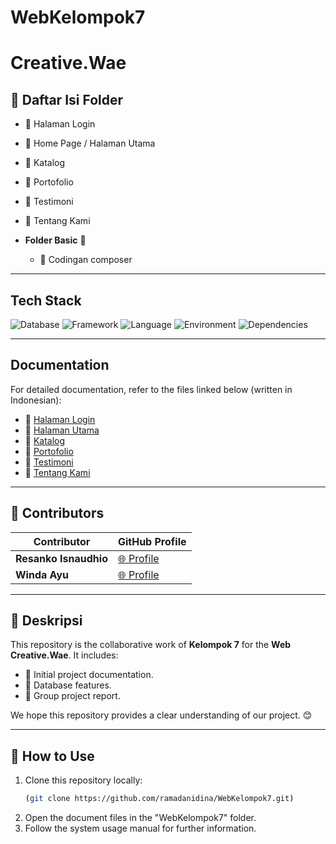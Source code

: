 # WebKelompok7
# Creative.Wae

## 📂 Daftar Isi Folder
  - 📘 Halaman Login
  - 📙 Home Page / Halaman Utama
  - 📗 Katalog
  - 📕 Portofolio
  - 📘 Testimoni
  - 📙 Tentang Kami
    
- **Folder Basic** 📁
  - 🔧 Codingan composer

---

## Tech Stack
![Database](https://img.shields.io/badge/database-MySQL-green) ![Framework](https://img.shields.io/badge/framework-Yii2-blue) ![Language](https://img.shields.io/badge/language-PHP-blue) ![Environment](https://img.shields.io/badge/environment-XAMPP-orange) ![Dependencies](https://img.shields.io/badge/dependencies-Composer-yellow)

---

## Documentation
For detailed documentation, refer to the files linked below (written in Indonesian):

- 📘 [Halaman Login](#)
- 📙 [Halaman Utama](#)
- 📗 [Katalog](#)
- 📕 [Portofolio](#)
- 📘 [Testimoni](#)
- 📙 [Tentang Kami](#)

---

## 🤝 Contributors
| Contributor       | GitHub Profile                                  |
|-------------------|------------------------------------------------|
| **Resanko Isnaudhio**  | [🌐 Profile](https://github.com/ResankoIM) |
| **Winda Ayu**      | [🌐 Profile](https://github.com/windaayu2929)    |

---

## 📝 Deskripsi
This repository is the collaborative work of **Kelompok 7** for the **Web Creative.Wae**. It includes:
- 📌 Initial project documentation.
- 📌 Database features.
- 📌 Group project report.

We hope this repository provides a clear understanding of our project. 😊

---

## 🚀 How to Use
1. Clone this repository locally:
   ```bash
   (git clone https://github.com/ramadanidina/WebKelompok7.git)
   ```
2. Open the document files in the "WebKelompok7" folder.
3. Follow the system usage manual for further information.
